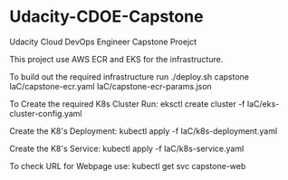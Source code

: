 # Udacity-CDOE-Capstone
Udacity Cloud DevOps Engineer Capstone Proejct

This project use AWS ECR and EKS for the infrastructure.

To build out the required infrastructure run
./deploy.sh capstone IaC/capstone-ecr.yaml IaC/capstone-ecr-params.json

To Create the required K8s Cluster Run:
eksctl create cluster -f IaC/eks-cluster-config.yaml

Create the K8's Deployment:
kubectl apply -f IaC/k8s-deployment.yaml

Create the K8's Service:
kubectl apply -f IaC/k8s-service.yaml

To check URL for Webpage use:
kubectl get svc capstone-web
